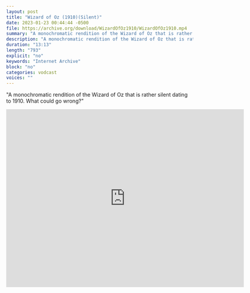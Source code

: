 ```yaml
---
layout: post
title: "Wizard of Oz (1910)(Silent)"
date: 2023-01-23 00:44:44 -0500
file: https://archive.org/download/WizardOfOz1910/WizardOfOz1910.mp4
summary: "A monochromatic rendition of the Wizard of Oz that is rather silent dating to 1910.  What could go wrong?"
description: "A monochromatic rendition of the Wizard of Oz that is rather silent dating to 1910.  What could go wrong?"
duration: "13:13"
length: "793"
explicit: "no" 
keywords: "Internet Archive"
block: "no" 
categories: vodcast
voices: ""
---
```


"A monochromatic rendition of the Wizard of Oz that is rather silent dating to 1910.  What could go wrong?"

<iframe src="https://archive.org/embed/WizardOfOz1910" width="640" height="480" frameborder="0" webkitallowfullscreen="true" mozallowfullscreen="true" allowfullscreen></iframe>
